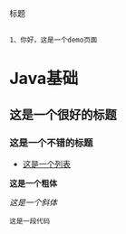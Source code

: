 标题
``` 

1、你好，这是一个demo页面

```

# Java基础
## 这是一个很好的标题
### 这是一个不错的标题

- [这是一个列表](index.md)

**这是一个粗体**

_这是一个斜体_

`这是一段代码`


